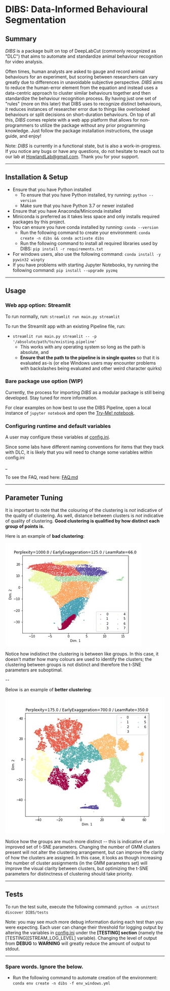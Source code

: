 # DIBS: Data-Informed Behavioural Segmentation

## Summary
*DIBS* is a package built on top of DeepLabCut (commonly recognized as "DLC") that aims to 
automate and standardize animal behaviour recognition for video analysis.

Often times, human analysts are asked to gauge and record animal behaviours for an experiment,
but scoring between researchers can vary greatly due to differences in unavoidable subjective perspective. 
*DIBS* aims to reduce the human-error element 
from the equation and instead uses a data-centric approach to cluster similar 
behaviours together and then standardize the behaviour recognition process. By having just one set 
of "rules" (more on this later) that DIBS uses to recognize distinct behaviours, it reduces instances of 
researcher error due to things like overlooked behaviours or split decisions on short-duration behaviours. 
On top of all this, *DIBS* comes replete with a web app platform that allows for
non-programmers to utilize the package without any prior programming knowledge.
Just follow the package installation instructions, the usage guide, and enjoy!


Note: *DIBS* is currently in a functional state, but is also a work-in-progress. If you notice any bugs
or have any questions, do not hesitate to reach out to our lab at HowlandLab@gmail.com. 
Thank you for your support.

-------------------------------------------------------------------------------

## Installation & Setup
- Ensure that you have Python installed
  - To ensure that you have Python installed, try running: `python --version`
  - Make sure that you have Python 3.7 or newer installed
- Ensure that you have Anaconda/Miniconda installed
- Miniconda is preferred as it takes less space and only installs required packages by this project.
- You can ensure you have conda installed by running: `conda --version`
  - Run the following command to create your environment: `conda create -n dibs && conda activate dibs`
  - Run the following command to install all required libraries used by DIBS: `pip install -r requirements.txt` 
- For windows users, also use the following command: `conda install -y pywin32 winpty`
- If you have problems with starting Jupyter Notebooks, try running the following command: `pip install --upgrade pyzmq`
-------------------------------------------------------------------------------

## Usage

### Web app option: Streamlit

To run normally, run: `streamlit run main.py streamlit`

To run the Streamlit app with an existing Pipeline file, run:

  - `streamlit run main.py streamlit -- -p '/absolute/path/to/existing.pipeline'`
    - This works with any operating system so long as the path is absolute, and
    - **Ensure that the path to the pipeline is in single quotes** so that it is evaluated 
      as-is (or else Windows users may encounter problems with backslashes being evaluated 
      and other weird character quirks)

### Bare package use option (WIP)

Currently, the process for importing *DIBS* as a modular package is still being developed. 
Stay tuned for more information.

For clear examples on how best to use the DIBS Pipeline, open a local instance of `jupyter notebook`
and open the [Try-Me! notebook](./notebooks/TryMe.ipynb).


### Configuring runtime and default variables

A user may configure these variables at [config.ini](./config.ini).

Since some labs have different naming conventions for items that they track with DLC, it is
likely that you will need to change some variables within config.ini

_

To see the FAQ, read here: [FAQ.md](./FAQ.md)

-------------------------------------------------------------------------------

## Parameter Tuning

It is important to note that the colouring of the clustering is *not* indicative of the quality of clustering. 
As well, distance between clusters is *not* indicative of quality of clustering.
**Good clustering is qualified by how distinct each group of points is.** 

Here is an example of **bad clustering**:

![bad_clustering.jpg](workflow_docs/bad_clustering.jpg)

Notice how indistinct the clustering is between like groups. In this case, it doesn't matter 
how many colours are used to identify the clusters; the clustering 
between groups is not distinct and therefore the t-SNE parameters are suboptimal.

--

Below is an example of **better clustering**:

![better_clustering.jpg](workflow_docs/better_clustering.jpg)

Notice how the groups are much more distinct -- this is indicative of an improved set 
of t-SNE parameters. Changing the number of GMM clusters present will not alter 
the clustering arrangement, but can improve the clarity of
how the clusters are assigned. In this case, it looks as though increasing 
the number of cluster assignments (in the GMM parameters set) will 
improve the visual clarity between clusters, but optimizing the t-SNE parameters for 
distinctness of clustering should take priority. 

-------------------------------------------------------------------------------

## Tests

To run the test suite, execute the following command: `python -m unittest discover DIBS/tests`

Note: you may see much more debug information during each test than you 
were expecting. Each user can change their threshold for logging output by altering
the variables in [config.ini](config.ini) under the **[TESTING] section** 
(namely the [TESTING][STREAM_LOG_LEVEL] variable). Changing the level of output from 
**DEBUG** to **WARNING** will greatly reduce the amount of output to stdout.

------------------------------

### Spare words. Ignore the below.

- Run the following command to automate creation of the environment: `conda env create -n dibs -f env_windows.yml`

